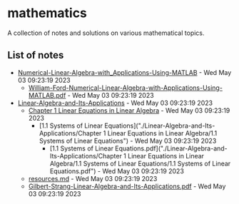# mathematics
A collection of notes and solutions on various mathematical topics.

## List of notes
- [Numerical-Linear-Algebra-with_Applications-Using-MATLAB]("./Numerical-Linear-Algebra-with_Applications-Using-MATLAB") - Wed May 03 09:23:19 2023 
  - [William-Ford-Numerical-Linear-Algebra-with-Applications-Using-MATLAB.pdf]("./Numerical-Linear-Algebra-with_Applications-Using-MATLAB/William-Ford-Numerical-Linear-Algebra-with-Applications-Using-MATLAB.pdf") - Wed May 03 09:23:19 2023 
- [Linear-Algebra-and-Its-Applications]("./Linear-Algebra-and-Its-Applications") - Wed May 03 09:23:19 2023 
  - [Chapter 1 Linear Equations in Linear Algebra]("./Linear-Algebra-and-Its-Applications/Chapter-1-Linear-Equations-in-Linear-Algebra") - Wed May 03 09:23:19 2023 
    - [1.1 Systems of Linear Equations]("./Linear-Algebra-and-Its-Applications/Chapter 1 Linear Equations in Linear Algebra/1.1 Systems of Linear Equations") - Wed May 03 09:23:19 2023 
      - [1.1 Systems of Linear Equations.pdf]("./Linear-Algebra-and-Its-Applications/Chapter 1 Linear Equations in Linear Algebra/1.1 Systems of Linear Equations/1.1 Systems of Linear Equations.pdf") - Wed May 03 09:23:19 2023 
  - [resources.md]("./Linear-Algebra-and-Its-Applications/resources.md") - Wed May 03 09:23:19 2023 
  - [Gilbert-Strang-Linear-Algebra-and-Its-Applications.pdf]("./Linear-Algebra-and-Its-Applications/Gilbert-Strang-Linear-Algebra-and-Its-Applications.pdf") - Wed May 03 09:23:19 2023 
